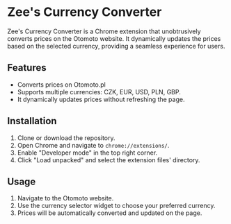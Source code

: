 # Zee's Currency Converter

Zee's Currency Converter is a Chrome extension that unobtrusively converts prices on the Otomoto website. It dynamically updates the prices based on the selected currency, providing a seamless experience for users.

## Features

- Converts prices on Otomoto.pl <!-- and AutoScout24 websites. -->
- Supports multiple currencies: CZK, EUR, USD, PLN, GBP.
- It dynamically updates prices without refreshing the page.
<!-- - Displays toast notifications for conversion status. TODO -->

## Installation

1. Clone or download the repository.
2. Open Chrome and navigate to `chrome://extensions/`.
3. Enable "Developer mode" in the top right corner.
4. Click "Load unpacked" and select the extension files' directory.

## Usage

1. Navigate to the Otomoto website.
2. Use the currency selector widget to choose your preferred currency.
3. Prices will be automatically converted and updated on the page.
